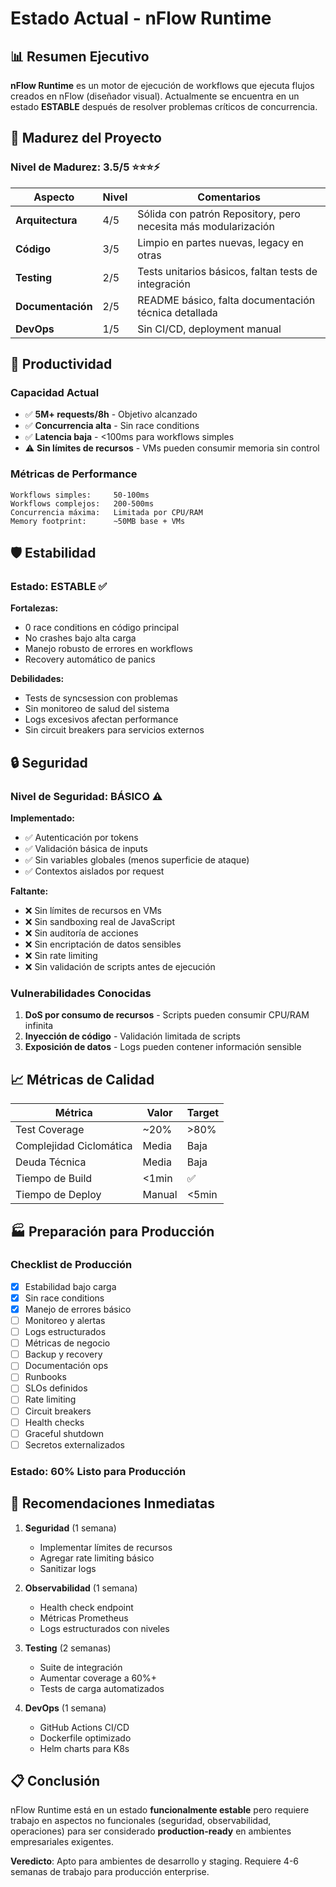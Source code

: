# Estado Actual - nFlow Runtime

## 📊 Resumen Ejecutivo

**nFlow Runtime** es un motor de ejecución de workflows que ejecuta flujos creados en nFlow (diseñador visual). Actualmente se encuentra en un estado **ESTABLE** después de resolver problemas críticos de concurrencia.

## 🎯 Madurez del Proyecto

### Nivel de Madurez: **3.5/5** ⭐⭐⭐⚡

| Aspecto              | Nivel | Comentarios |
|---------------------|-------|-------------|
| **Arquitectura**    | 4/5   | Sólida con patrón Repository, pero necesita más modularización |
| **Código**          | 3/5   | Limpio en partes nuevas, legacy en otras |
| **Testing**         | 2/5   | Tests unitarios básicos, faltan tests de integración |
| **Documentación**   | 2/5   | README básico, falta documentación técnica detallada |
| **DevOps**          | 1/5   | Sin CI/CD, deployment manual |

## 🚀 Productividad

### Capacidad Actual
- ✅ **5M+ requests/8h** - Objetivo alcanzado
- ✅ **Concurrencia alta** - Sin race conditions
- ✅ **Latencia baja** - <100ms para workflows simples
- ⚠️ **Sin límites de recursos** - VMs pueden consumir memoria sin control

### Métricas de Performance
```
Workflows simples:     50-100ms
Workflows complejos:   200-500ms
Concurrencia máxima:   Limitada por CPU/RAM
Memory footprint:      ~50MB base + VMs
```

## 🛡️ Estabilidad

### Estado: **ESTABLE** ✅

**Fortalezas:**
- 0 race conditions en código principal
- No crashes bajo alta carga
- Manejo robusto de errores en workflows
- Recovery automático de panics

**Debilidades:**
- Tests de syncsession con problemas
- Sin monitoreo de salud del sistema
- Logs excesivos afectan performance
- Sin circuit breakers para servicios externos

## 🔒 Seguridad

### Nivel de Seguridad: **BÁSICO** ⚠️

**Implementado:**
- ✅ Autenticación por tokens
- ✅ Validación básica de inputs
- ✅ Sin variables globales (menos superficie de ataque)
- ✅ Contextos aislados por request

**Faltante:**
- ❌ Sin límites de recursos en VMs
- ❌ Sin sandboxing real de JavaScript
- ❌ Sin auditoría de acciones
- ❌ Sin encriptación de datos sensibles
- ❌ Sin rate limiting
- ❌ Sin validación de scripts antes de ejecución

### Vulnerabilidades Conocidas
1. **DoS por consumo de recursos** - Scripts pueden consumir CPU/RAM infinita
2. **Inyección de código** - Validación limitada de scripts
3. **Exposición de datos** - Logs pueden contener información sensible

## 📈 Métricas de Calidad

| Métrica | Valor | Target |
|---------|-------|--------|
| Test Coverage | ~20% | >80% |
| Complejidad Ciclomática | Media | Baja |
| Deuda Técnica | Media | Baja |
| Tiempo de Build | <1min | ✅ |
| Tiempo de Deploy | Manual | <5min |

## 🏭 Preparación para Producción

### Checklist de Producción

- [x] Estabilidad bajo carga
- [x] Sin race conditions
- [x] Manejo de errores básico
- [ ] Monitoreo y alertas
- [ ] Logs estructurados
- [ ] Métricas de negocio
- [ ] Backup y recovery
- [ ] Documentación ops
- [ ] Runbooks
- [ ] SLOs definidos
- [ ] Rate limiting
- [ ] Circuit breakers
- [ ] Health checks
- [ ] Graceful shutdown
- [ ] Secretos externalizados

### Estado: **60% Listo para Producción**

## 🎯 Recomendaciones Inmediatas

1. **Seguridad** (1 semana)
   - Implementar límites de recursos
   - Agregar rate limiting básico
   - Sanitizar logs

2. **Observabilidad** (1 semana)
   - Health check endpoint
   - Métricas Prometheus
   - Logs estructurados con niveles

3. **Testing** (2 semanas)
   - Suite de integración
   - Aumentar coverage a 60%+
   - Tests de carga automatizados

4. **DevOps** (1 semana)
   - GitHub Actions CI/CD
   - Dockerfile optimizado
   - Helm charts para K8s

## 📋 Conclusión

nFlow Runtime está en un estado **funcionalmente estable** pero requiere trabajo en aspectos no funcionales (seguridad, observabilidad, operaciones) para ser considerado **production-ready** en ambientes empresariales exigentes.

**Veredicto**: Apto para ambientes de desarrollo y staging. Requiere 4-6 semanas de trabajo para producción enterprise.